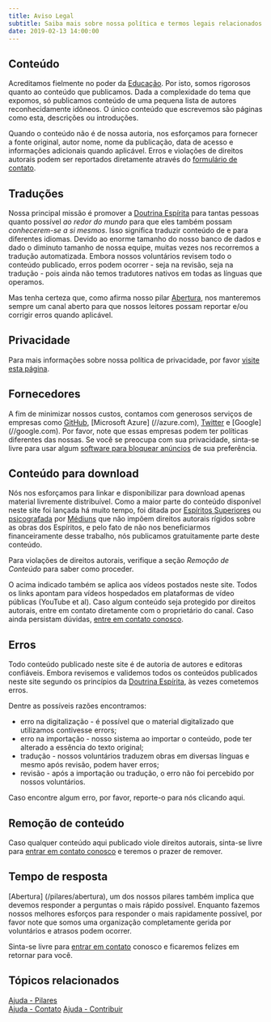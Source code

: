 ```yaml
---
title: Aviso Legal
subtitle: Saiba mais sobre nossa política e termos legais relacionados ao conteúdo exposto neste site.
date: 2019-02-13 14:00:00
---
```


## Conteúdo
Acreditamos fielmente no poder da [Educação](/pilares/educação). Por isto, somos
rigorosos quanto ao conteúdo que publicamos. Dada a complexidade do tema que expomos, só
publicamos conteúdo de uma pequena lista de autores reconhecidamente idôneos. O único
conteúdo que escrevemos são páginas como esta, descrições ou introduções. 

Quando o conteúdo não é de nossa autoria, nos esforçamos para fornecer a fonte
original, autor nome, nome da publicação, data de acesso e informações
adicionais quando aplicável. Erros e violações de direitos autorais podem
ser reportados diretamente através do [formulário de contato](/contato).

## Traduções
Nossa principal missão é promover a [Doutrina Espírita](/espiritismo) para
tantas pessoas quanto possível _ao redor do mundo_ para que eles também possam
_conhecerem-se a si mesmos_. Isso significa traduzir conteúdo de e para
diferentes idiomas. Devido ao enorme tamanho do nosso banco de dados e dado o
diminuto tamanho de nossa equipe, muitas vezes nos recorremos a tradução
automatizada. Embora nossos voluntários revisem todo o conteúdo publicado,
erros podem ocorrer - seja na revisão, seja na tradução - pois ainda 
não temos tradutores nativos em todas as línguas que operamos.

Mas tenha certeza que, como afirma nosso pilar
[Abertura](../pilares/#openness), nos manteremos sempre um canal aberto para
que nossos leitores possam reportar e/ou corrigir erros quando aplicável.

## Privacidade
Para mais informações sobre nossa política de privacidade, por favor [visite
esta página](../privacidade).

## Fornecedores
A fim de minimizar nossos custos, contamos com generosos serviços de
empresas como [GitHub](//github.com), [Microsoft Azure] (//azure.com),
[Twitter](//twitter.com) e [Google] (//google.com). Por favor, note que essas
empresas podem ter políticas diferentes das nossas. Se você se preocupa com
sua privacidade, sinta-se livre para usar algum [software para 
bloquear anúncios](https://en.wikipedia.org/wiki/Ad_blocking) de sua
preferência.

## Conteúdo para download
Nós nos esforçamos para linkar e disponibilizar para download apenas material
livremente distribuível. Como a maior parte do conteúdo disponível neste site
foi lançada há muito tempo, foi ditada por [Espíritos
Superiores](/sobre/espirito-superior) ou [psicografada](/sobre/psicografia)
por [Médiuns](/sobre/medium) que não impõem direitos autorais rígidos sobre as
obras dos Espíritos, e pelo fato de não nos beneficiarmos financeiramente desse
trabalho, nós publicamos gratuitamente parte deste conteúdo. 

Para violações de direitos autorais, verifique a seção _Remoção de Conteúdo_
para saber como proceder.

O acima indicado também se aplica aos vídeos postados neste site. Todos os links
apontam para vídeos hospedados em plataformas de vídeo públicas (YouTube et al).
Caso algum conteúdo seja protegido por direitos autorais, entre em contato
diretamente com o proprietário do canal. Caso ainda persistam dúvidas,
[entre em contato conosco](/contato).

## Erros
Todo conteúdo publicado neste site é de autoria de autores e editoras confiáveis.
Embora revisemos e validemos todos os conteúdos publicados neste site
segundo os princípios da [Doutrina Espírita](/espiritismo), às vezes cometemos erros.

Dentre as possíveis razões encontramos:
* erro na digitalização - é possível que o material digitalizado que utilizamos contivesse errors;
* erro na importação - nosso sistema ao importar o conteúdo, pode ter alterado a essência do texto original;
* tradução - nossos voluntários traduzem obras em diversas línguas e mesmo após revisão, podem haver erros;
* revisão - após a importação ou tradução, o erro não foi percebido por nossos voluntários.

Caso encontre algum erro, por favor, reporte-o para nós clicando aqui.

## Remoção de conteúdo
Caso qualquer conteúdo aqui publicado viole direitos autorais, sinta-se livre
para [entrar em contato conosco](/contato) e teremos o prazer de remover.

## Tempo de resposta
[Abertura] (/pilares/abertura), um dos nossos pilares também implica que devemos
responder a perguntas o mais rápido possível. Enquanto fazemos nossos melhores
esforços para responder o mais rapidamente possível, por favor note que somos uma
organização completamente gerida por voluntários e atrasos podem ocorrer. 

Sinta-se livre para [entrar em contato](../contact-us) conosco e ficaremos
felizes em retornar para você.

## Tópicos relacionados
[Ajuda - Pilares](../pilares)  
[Ajuda - Contato](../contact-us) 
[Ajuda - Contribuir](/contribuir)  
